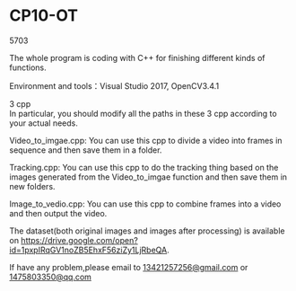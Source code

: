 # CP10-OT
5703

The whole program is coding with C++  for finishing different kinds of functions.  

Environment and tools：Visual Studio 2017, OpenCV3.4.1

3 cpp  
In particular, you should modify all the paths in these 3 cpp according to your actual needs.  

Video_to_imgae.cpp: You can use this cpp to divide a video into frames in sequence and then save them in a folder. 

Tracking.cpp: You can use this cpp to do the tracking thing based on the images generated from the Video_to_imgae function and then save them in new folders. 

Image_to_vedio.cpp: You can use this cpp to combine frames into a video and then output the video.

The dataset(both original images and images after processing) is available on https://drive.google.com/open?id=1pxpIRqGV1noZB5EhxF56ziZy1LjRbeQA.

If have any problem,please email to 13421257256@gmail.com or 1475803350@qq.com
